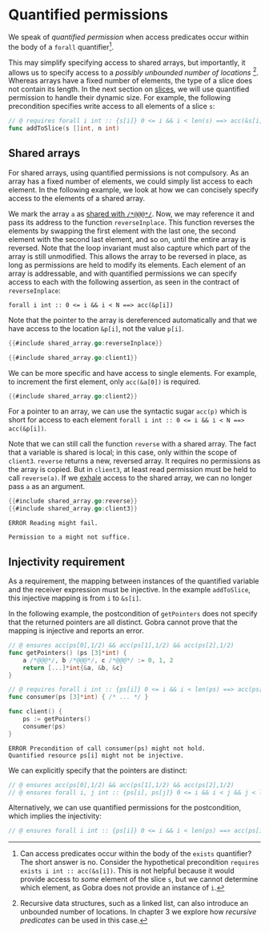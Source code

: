 # Quantified permissions

We speak of _quantified permission_ when access predicates occur within the body of a `forall` quantifier[^1].

This may simplify specifying access to shared arrays, but importantly, it
allows us to specify access to a _possibly unbounded number of locations_ [^2].
Whereas arrays have a fixed number of elements, the type of a slice does not contain its length.
In the next section on [slices](./slices.md), we will use quantified permission to handle their dynamic size.
For example, the following precondition specifies write access to all elements of a slice `s`:
``` go
// @ requires forall i int :: {s[i]} 0 <= i && i < len(s) ==> acc(&s[i])
func addToSlice(s []int, n int)
```

## Shared arrays
For shared arrays, using quantified permissions is not compulsory.
As an array has a fixed number of elements, we could simply list access to each element.
In the following example, we look at how we can concisely specify access to the elements of a shared array.

We mark the array `a` as [shared with `/*@@@*/`](./addressable.md).
Now, we may reference it and pass its address to the function `reverseInplace`.
This function reverses the elements by swapping the first element with the last one, the second element with the second last element, and so on, until the entire array is reversed.
Note that the loop invariant must also capture which part of the array is still unmodified.
This allows the array to be reversed in place, as long as permissions are held to modify its elements.
Each element of an array is addressable, and with quantified permissions we can specify access to each with the following assertion, as seen in the contract of `reverseInplace`:
``` gobra
forall i int :: 0 <= i && i < N ==> acc(&p[i])
```
Note that the pointer to the array is dereferenced automatically and that we have access to the location `&p[i]`, not the value `p[i]`.
``` go
{{#include shared_array.go:reverseInplace}}

{{#include shared_array.go:client1}}
```

We can be more specific and have access to single elements.
For example, to increment the first element, only `acc(&a[0])` is required.
``` go
{{#include shared_array.go:client2}}
```

For a pointer to an array, we can use the syntactic sugar `acc(p)` which is short for access to each element
`forall i int :: 0 <= i && i < N ==> acc(&p[i])`.


Note that we can still call the function `reverse` with a shared array.
The fact that a variable is shared is local; in this case, only within the scope of `client3`.
`reverse` returns a new, reversed array.
It requires no permissions as the array is copied.
But in `client3`, at least read permission must be held to call `reverse(a)`.
If we [exhale](./inhale-exhale.md) access to the shared array, we can no longer pass `a` as an argument.
``` go
{{#include shared_array.go:reverse}}
{{#include shared_array.go:client3}}
```
``` text
ERROR Reading might fail. 

Permission to a might not suffice.
```

## Injectivity requirement

As a requirement, the mapping between instances of the quantified variable and the receiver expression must be injective.
In the example `addToSlice`, this injective mapping is from `i` to `&s[i]`.

In the following example, the postcondition of `getPointers` does not specify that the returned pointers are all distinct.
Gobra cannot prove that the mapping is injective and reports an error.
``` go
// @ ensures acc(ps[0],1/2) && acc(ps[1],1/2) && acc(ps[2],1/2)
func getPointers() (ps [3]*int) {
	a /*@@@*/, b /*@@@*/, c /*@@@*/ := 0, 1, 2
	return [...]*int{&a, &b, &c}
}

// @ requires forall i int :: {ps[i]} 0 <= i && i < len(ps) ==> acc(ps[i], 1/2)
func consumer(ps [3]*int) { /* ... */ }

func client() {
	ps := getPointers()
	consumer(ps)
}
```
``` text
ERROR Precondition of call consumer(ps) might not hold. 
Quantified resource ps[i] might not be injective.
```

We can explicitly specify that the pointers are distinct:
``` go
// @ ensures acc(ps[0],1/2) && acc(ps[1],1/2) && acc(ps[2],1/2)
// @ ensures forall i, j int :: {ps[i], ps[j]} 0 <= i && i < j && j < len(ps) ==> ps[i] != ps[j]
```
Alternatively, we can use quantified permissions for the postcondition, which implies the injectivity:
``` go
// @ ensures forall i int :: {ps[i]} 0 <= i && i < len(ps) ==> acc(ps[i], 1/2)
```

<!-- Note that without this requirement, an array like `[3]*int{&a, &a, &a}` could be passed to `consumer` and permission `acc(&a, 1/2)` would be inhaled three times, a contradiction. -->


[^1]: Can access predicates occur within the body of the `exists` quantifier?
The short answer is no.
Consider the hypothetical precondition `requires exists i int :: acc(&s[i])`.
This is not helpful because it would provide access to _some_ element of the slice `s`, but we cannot determine which element, as Gobra does not provide an instance of `i`.

[^2]: Recursive data structures, such as a linked list, can also introduce an unbounded number of locations. In chapter 3 we explore how _recursive predicates_ can be used in this case.
